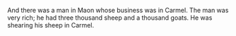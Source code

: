 And there was a man in Maon whose business was in Carmel. The man was very rich; he had three thousand sheep and a thousand goats. He was shearing his sheep in Carmel.
